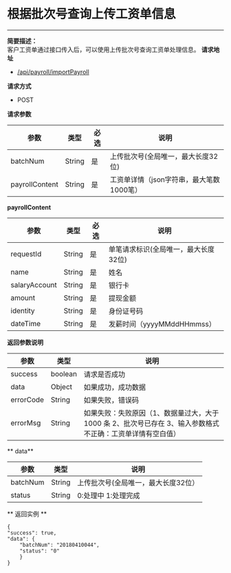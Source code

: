 # 根据批次号查询上传工资单信息

---

**简要描述：**  
    客户工资单通过接口传入后，可以使用上传批次号查询工资单处理信息。 
**请求地址**

* [/api/payroll/importPayroll]()   

**请求方式**

* POST

**请求参数**

| 参数 | 类型 | 必选 | 说明 |
| --- | --- | --- | --- |
| batchNum | String | 是 | 上传批次号(全局唯一，最大长度32位) |
| payrollContent | String |是| 工资单详情（json字符串，最大笔数1000笔） |

**payrollContent**

| 参数 | 类型 | 必选 | 说明 |
| --- | --- | --- | --- |
| requestId | String | 是 | 单笔请求标识(全局唯一，最大长度32位) |
| name | String |是 | 姓名 |
| salaryAccount | String |是| 银行卡 |
| amount | String |是 | 提现金额 |
| identity | String | 是| 身份证号码 |
| dateTime | String | 是 | 发薪时间（yyyyMMddHHmmss） |

**返回参数说明**

| 参数 | 类型 | 说明 |
| --- | --- | --- |
| success | boolean | 请求是否成功 |
| data | Object | 如果成功，成功数据 |
| errorCode | String | 如果失败，错误码 |
| errorMsg | String | 如果失败：失败原因（1、数据量过大，大于 1000 条 2、批次号已存在 3、输入参数格式不正确：工资单详情有空白值） |

** data**

| 参数 | 类型 | 说明 |
| --- | --- | --- |
| batchNum | String | 上传批次号(全局唯一，最大长度32位） |
| status | String | 0:处理中 1:处理完成 |

** 返回实例  **

```
{
"success": true,
"data": {
    "batchNum": "20180410044",
    "status": "0"
    }
}
```



